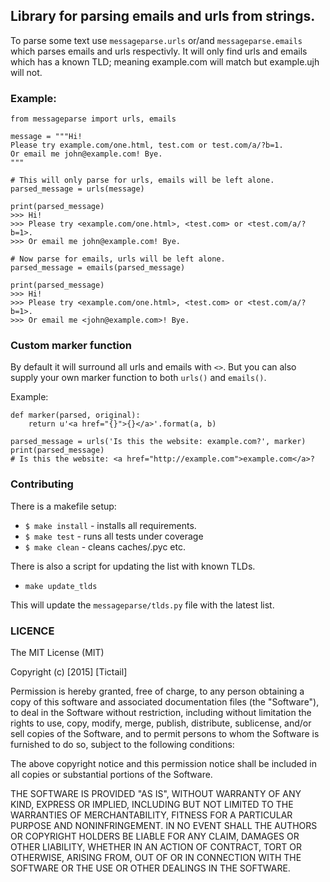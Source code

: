 ## Library for parsing emails and urls from strings.

To parse some text use `messageparse.urls` or/and `messageparse.emails` which parses emails and urls respectivly. It will only find urls and emails which has a known TLD; meaning example.com will match but example.ujh will not.

### Example:

```
from messageparse import urls, emails

message = """Hi!
Please try example.com/one.html, test.com or test.com/a/?b=1.
Or email me john@example.com! Bye.
"""

# This will only parse for urls, emails will be left alone.
parsed_message = urls(message)

print(parsed_message)
>>> Hi!
>>> Please try <example.com/one.html>, <test.com> or <test.com/a/?b=1>.
>>> Or email me john@example.com! Bye.

# Now parse for emails, urls will be left alone.
parsed_message = emails(parsed_message)

print(parsed_message)
>>> Hi!
>>> Please try <example.com/one.html>, <test.com> or <test.com/a/?b=1>.
>>> Or email me <john@example.com>! Bye.
```

### Custom marker function

By default it will surround all urls and emails with `<>`. But you can also supply your own marker function to both `urls()` and `emails()`.

Example:

```
def marker(parsed, original):
    return u'<a href="{}">{}</a>'.format(a, b)

parsed_message = urls('Is this the website: example.com?', marker)
print(parsed_message)
# Is this the website: <a href="http://example.com">example.com</a>?
```

### Contributing

There is a makefile setup:

- `$ make install` - installs all requirements.
- `$ make test` - runs all tests under coverage
- `$ make clean` - cleans caches/.pyc etc.

There is also a script for updating the list with known TLDs.

- `make update_tlds`

This will update the `messageparse/tlds.py` file with the latest list.

### LICENCE

The MIT License (MIT)

Copyright (c) [2015] [Tictail]

Permission is hereby granted, free of charge, to any person obtaining a copy
of this software and associated documentation files (the "Software"), to deal
in the Software without restriction, including without limitation the rights
to use, copy, modify, merge, publish, distribute, sublicense, and/or sell
copies of the Software, and to permit persons to whom the Software is
furnished to do so, subject to the following conditions:

The above copyright notice and this permission notice shall be included in all
copies or substantial portions of the Software.

THE SOFTWARE IS PROVIDED "AS IS", WITHOUT WARRANTY OF ANY KIND, EXPRESS OR
IMPLIED, INCLUDING BUT NOT LIMITED TO THE WARRANTIES OF MERCHANTABILITY,
FITNESS FOR A PARTICULAR PURPOSE AND NONINFRINGEMENT. IN NO EVENT SHALL THE
AUTHORS OR COPYRIGHT HOLDERS BE LIABLE FOR ANY CLAIM, DAMAGES OR OTHER
LIABILITY, WHETHER IN AN ACTION OF CONTRACT, TORT OR OTHERWISE, ARISING FROM,
OUT OF OR IN CONNECTION WITH THE SOFTWARE OR THE USE OR OTHER DEALINGS IN THE
SOFTWARE.
